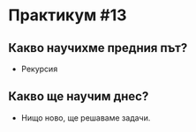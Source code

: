 # Практикум #13

## Какво научихме предния път?
* Рекурсия

## Какво ще научим днес?
* Нищо ново, ще решаваме задачи.
